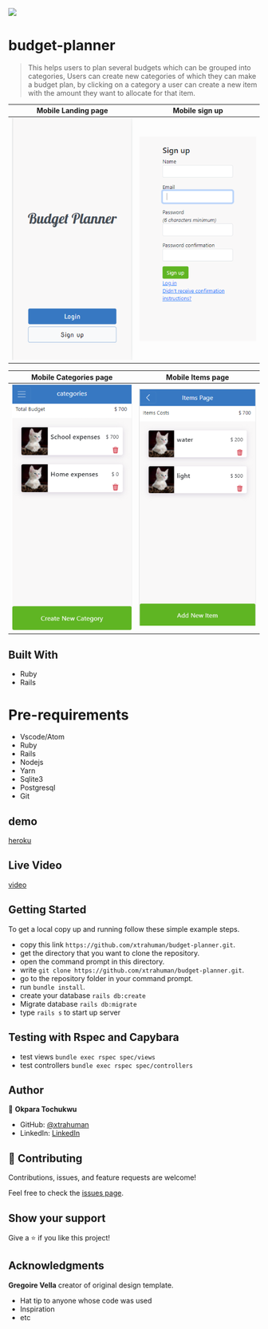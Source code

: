 
![](https://img.shields.io/badge/Microverse-blueviolet)

# budget-planner

> This helps users to plan several budgets which can be grouped into categories, Users can create new categories of which they can make a budget plan, by clicking on a category a user can create a new item with the amount they want to allocate for that item.

Mobile Landing page                      |  Mobile sign up
:---------------------------------------:|:---------------------------------------:
![](./public-img/landing.PNG)            |  ![](./public-img/signup.PNG)

Mobile Categories page                   |  Mobile Items page
:---------------------------------------:|:---------------------------------------:
![](./public-img/category-page.PNG)      |  ![](./public-img/items-page.PNG)


## Built With

- Ruby
- Rails

# Pre-requirements

- Vscode/Atom
- Ruby
- Rails
- Nodejs
- Yarn
- Sqlite3
- Postgresql
- Git

## demo

[heroku](https://immense-bastion-80345.herokuapp.com/)

## Live Video
[video](https://drive.google.com/file/d/1YOZ49dNsx4FZPsfTDk29yt1i9S-czAqf/view?usp=sharing)



## Getting Started

To get a local copy up and running follow these simple example steps.

- copy this link `https://github.com/xtrahuman/budget-planner.git`.
- get the directory that you want to clone the repository.
- open the command prompt in this directory.
- write `git clone https://github.com/xtrahuman/budget-planner.git`.
- go to the repository folder in your command prompt.
- run `bundle install`.
- create your database `rails db:create`
- Migrate database `rails db:migrate`
- type `rails s` to start up server

## Testing with Rspec and Capybara

- test views `bundle exec rspec spec/views`
- test controllers `bundle exec rspec spec/controllers`

## Author

👤 **Okpara Tochukwu**

- GitHub: [@xtrahuman](https://github.com/xtrahuman)
- LinkedIn: [LinkedIn](https://linkedin.com/in/tochukwuokpara)

## 🤝 Contributing

Contributions, issues, and feature requests are welcome!

Feel free to check the [issues page](../../issues/).

## Show your support

Give a ⭐️ if you like this project!

## Acknowledgments
**Gregoire Vella**
creator of original design template.
- Hat tip to anyone whose code was used
- Inspiration
- etc
